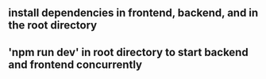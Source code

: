 <h2>install dependencies in frontend, backend, and in the root directory</h2>
<h2>'npm run dev' in root directory to start backend and frontend concurrently</h2>
